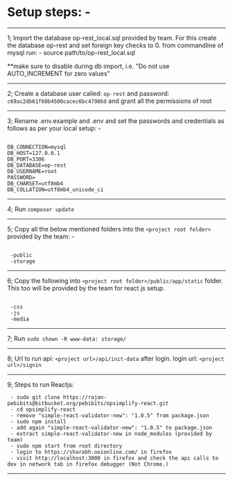 # Setup steps: -

---

1; Import the database op-rest_local.sql provided by team. For this create the database op-rest and set foreign key checks to 0.
from commandline of mysql run: - source path/to/op-rest_local.sql

**make sure to disable during db import, i.e. "Do not use AUTO_INCREMENT for zero values"

---

2; Create a database user called: `op-rest` and password: `c69ac2db61f60b4500cacec6bc47986d` and grant all the permissions of root

---

3; Rename .env.example and .env and set the passwords and credentials as follows as per your local setup: -

```env

DB_CONNECTION=mysql
DB_HOST=127.0.0.1
DB_PORT=3306
DB_DATABASE=op-rest
DB_USERNAME=root
PASSWORD=
DB_CHARSET=utf8mb4
DB_COLLATION=utf8mb4_unicode_ci

```

---

4; Run `composer update`

---

5; Copy all the below mentioned folders into the `<project root folder>` provided by the team: -

```list

 -public
 -storage

```

---

6; Copy the following into `<project root folder>/public/app/static` folder. This too will be provided by the team for react js setup.

```list

 -css
 -js
 -media

```

---

7; Run `sudo chown -R www-data: storage/`

---

8; Url to run api: `<project url>/api/init-data` after login. login url: `<project url>/signin`

---

9; Steps to run Reactjs:

```list
 - sudo git clone https://rajan-pebibits@bitbucket.org/pebibits/opsimplify-react.git
 - cd opsimplify-react
 - remove "simple-react-validator-new": "1.0.5" from package.json
 - sudo npm install
 - add again "simple-react-validator-new": "1.0.5" to package.json
 - extract simple-react-validator-new in node_modules (provided by team)
 - sudo npm start from root directory
 - login to https://sharabh.ooionline.com/ in firefox
 - visit http://localhost:3000 in firefox and check the api calls to dev in network tab in firefox debugger (Not Chrome.)
```

---
